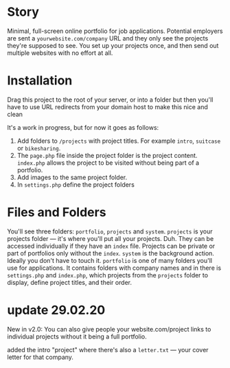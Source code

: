# Story
Minimal, full-screen online portfolio for job applications. Potential employers are sent a `yourwebsite.com/company` URL and they only see the projects they're supposed to see. You set up your projects once, and then send out multiple websites with no effort at all.

# Installation
Drag this project to the root of your server, or into a folder but then you'll have to use URL redirects from your domain host to make this nice and clean

It's a work in progress, but for now it goes as follows:
1. Add folders to `/projects` with project titles. For example `intro`, `suitcase` or `bikesharing`.
2. The `page.php` file inside the project folder is the project content. `index.php` allows the project to be visited without being part of a portfolio.
3. Add images to the same project folder.
4. In `settings.php` define the project folders

# Files and Folders
You'll see three folders: `portfolio`, `projects` and `system`.
`projects` is your projects folder — it's where you'll put all your projects. Duh. They can be accessed individually if they have an `index` file. Projects can be private or part of portfolios only without the `index`.
`system` is the background action. Ideally you don't have to touch it.
`portfolio` is one of many folders you'll use for applications. It contains folders with company names and in there is `settings.php` and `index.php`, which projects from the `projects` folder to display, define project titles, and their order. 

# update 29.02.20
New in v2.0:
You can also give people your website.com/project links to individual projects without it being a full portfolio.

added the intro "project" where there's also a `letter.txt` — your cover letter for that company.

